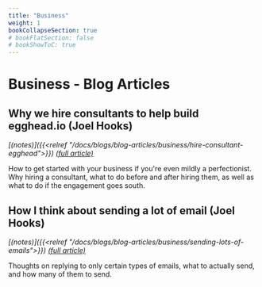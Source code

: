 ```yaml
---
title: "Business"
weight: 1
bookCollapseSection: true
# bookFlatSection: false
# bookShowToC: true
---
```


# Business - Blog Articles

## Why we hire consultants to help build egghead.io (Joel Hooks)

*[(notes)]({{<relref "/docs/blogs/blog-articles/business/hire-consultant-egghead">}})* *[(full article)](https://joelhooks.com/blog/2017/10/26/why-we-hire-consultants-to-help-build-egghead-dot-io)*

How to get started with your business if you're even mildly a perfectionist. Why hiring a consultant, what to do before and after hiring them, as well as what to do if the engagement goes south. 

## How I think about sending a lot of email (Joel Hooks)

*[(notes)]({{<relref "/docs/blogs/blog-articles/business/sending-lots-of-emails">}})* *[(full article)](https://joelhooks.com/how-i-think-about-sending-a-lot-of-email)*

Thoughts on replying to only certain types of emails, what to actually send, and how many of them to send.